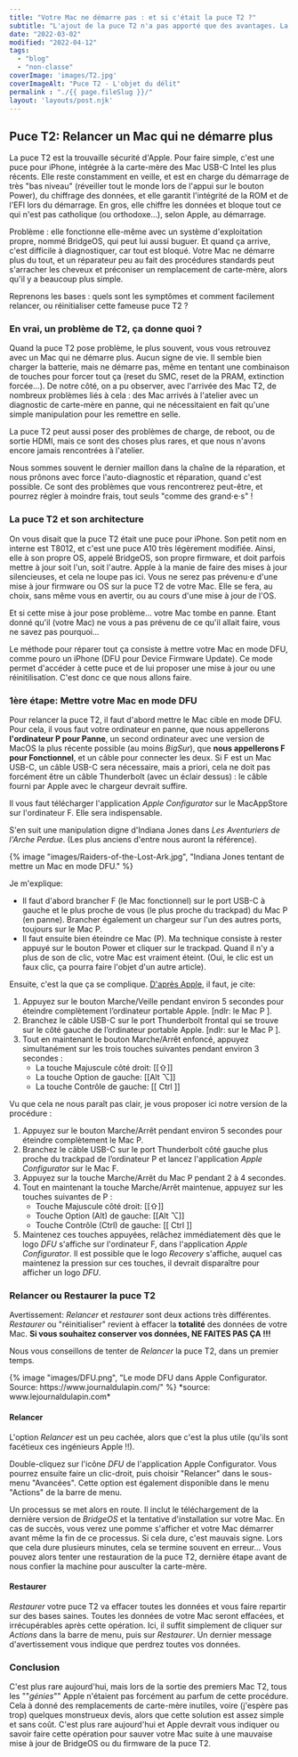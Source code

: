 ```yaml
---
title: "Votre Mac ne démarre pas : et si c'était la puce T2 ?"
subtitle: "L'ajout de la puce T2 n'a pas apporté que des avantages. La sécurité renforcée de votre Mac implique une surcouche matérielle et logicielle qui peut parfois flancher. Plus de puces = plus de risques de panne."
date: "2022-03-02"
modified: "2022-04-12"
tags: 
  - "blog"
  - "non-classe"
coverImage: 'images/T2.jpg'
coverImageAlt: "Puce T2 - L'objet du délit"
permalink : "./{{ page.fileSlug }}/"
layout: 'layouts/post.njk'
---
```



## Puce T2: Relancer un Mac qui ne démarre plus


La puce T2 est la trouvaille sécurité d'Apple. Pour faire simple, c'est une puce pour iPhone, intégrée à la carte-mère des Mac USB-C Intel les plus récents.
Elle reste constamment en veille, et est en charge du démarrage de très "bas niveau" (réveiller tout le monde lors de l'appui sur le bouton Power), du chiffrage des données, et elle garantit l'intégrité de la ROM et de l'EFI lors du démarrage.
En gros, elle chiffre les données et bloque tout ce qui n'est pas catholique (ou orthodoxe...), selon Apple, au démarrage.

Problème : elle fonctionne elle-même avec un système d'exploitation propre, nommé BridgeOS, qui peut lui aussi buguer. Et quand ça arrive, c'est difficile à diagnostiquer, car tout est bloqué. Votre Mac ne démarre plus du tout, et un réparateur peu au fait des procédures standards peut s'arracher les cheveux et préconiser un remplacement de carte-mère, alors qu'il y a beaucoup plus simple.

Reprenons les bases : quels sont les symptômes et comment facilement relancer, ou réinitialiser cette fameuse puce T2 ?

### En vrai, un problème de T2, ça donne quoi ?

Quand la puce T2 pose problème, le plus souvent, vous vous retrouvez avec un Mac qui ne démarre plus. Aucun signe de vie. Il semble bien charger la batterie, mais ne démarre pas, même en tentant une combinaison de touches pour forcer tout ça (reset du SMC, reset de la PRAM, extinction forcée...).
De notre côté, on a pu observer, avec l'arrivée des Mac T2, de nombreux problèmes liés à cela : des Mac arrivés à l'atelier avec un diagnostic de carte-mère en panne, qui ne nécessitaient en fait qu'une simple manipulation pour les remettre en selle.

La puce T2 peut aussi poser des problèmes de charge, de reboot, ou de sortie HDMI, mais ce sont des choses plus rares, et que nous n'avons encore jamais rencontrées à l'atelier. 

Nous sommes souvent le dernier maillon dans la chaîne de la réparation, et nous prônons avec force l'auto-diagnostic et réparation, quand c'est possible. Ce sont des problèmes que vous rencontrerez peut-être, et pourrez régler à moindre frais, tout seuls "comme des grand⋅e⋅s" !

### La puce T2 et son architecture

On vous disait que la puce T2 était une puce pour iPhone. Son petit nom en interne est T8012, et c'est une puce A10 très légèrement modifiée.
Ainsi, elle à son propre OS, appelé BridgeOS, son propre firmware, et doit parfois mettre à jour soit l'un, soit l'autre. Apple à la manie de faire des mises à jour silencieuses, et cela ne loupe pas ici. Vous ne serez pas prévenu⋅e d'une mise à jour firmware ou OS sur la puce T2 de votre Mac. Elle se fera, au choix, sans même vous en avertir, ou au cours d'une mise à jour de l'OS.

Et si cette mise à jour pose problème... votre Mac tombe en panne. Etant donné qu'il (votre Mac) ne vous a pas prévenu de ce qu'il allait faire, vous ne savez pas pourquoi...

Le méthode pour réparer tout ça consiste à mettre votre Mac en mode DFU, comme pouro un iPhone (DFU pour Device Firmware Update).
Ce mode permet d'accéder à cette puce et de lui proposer une mise à jour ou une réinitilisation. C'est donc ce que nous allons faire.

### 1ère étape: Mettre votre Mac en mode DFU

Pour relancer la puce T2, il faut d'abord mettre le Mac cible en mode DFU. Pour cela, il vous faut votre ordinateur en panne, que nous appellerons **l'ordinateur P pour Panne**, un second ordinateur avec une version de MacOS la plus récente possible (au moins *BigSur*), que **nous appellerons F pour Fonctionnel**, et un câble pour connecter les deux. Si F est un Mac USB-C, un câble USB-C sera nécessaire, mais a priori, cela ne doit pas forcément être un câble Thunderbolt (avec un éclair dessus) : le câble fourni par Apple avec le chargeur devrait suffire.

Il vous faut télécharger l'application *Apple Configurator* sur le MacAppStore sur l'ordinateur F. Elle sera indispensable.

S'en suit une manipulation digne d'Indiana Jones dans *Les Aventuriers de l'Arche Perdue*. (Les plus anciens d'entre nous auront la référence).

<div class="columns is-centered">
<div class="column is-half">
{% image "images/Raiders-of-the-Lost-Ark.jpg", "Indiana Jones tentant de mettre un Mac en mode DFU." %} 
</div>
</div>

Je m'explique:

* Il faut d'abord brancher F (le Mac fonctionnel) sur le port USB-C à gauche et le plus proche de vous (le plus proche du trackpad) du Mac P (en panne). Brancher également un chargeur sur l'un des autres ports, toujours sur le Mac P.
* Il faut ensuite bien éteindre ce Mac (P). Ma technique consiste à rester appuyé sur le bouton Power et cliquer sur le trackpad. Quand il n'y a plus de son de clic, votre Mac est vraiment éteint. (Oui, le clic est un faux clic, ça pourra faire l'objet d'un autre article).

Ensuite, c'est la que ça se complique. [D'après Apple,](https://support.apple.com/fr-fr/guide/apple-configurator-2/apdebea5be51/mac) il faut, je cite:

1. Appuyez sur le bouton Marche/Veille pendant environ 5 secondes pour éteindre complètement l’ordinateur portable Apple. \[ndlr: le Mac P \].
2. Branchez le câble USB-C sur le port Thunderbolt frontal qui se trouve sur le côté gauche de l’ordinateur portable Apple. \[ndlr: sur le Mac P \].
3. Tout en maintenant le bouton Marche/Arrêt enfoncé, appuyez simultanément sur les trois touches suivantes pendant environ 3 secondes :
	- La touche Majuscule côté droit: [[&#8679;]]
	- La touche Option de gauche: [[Alt &#8997;]]
	- La touche Contrôle de gauche: [[ Ctrl ]]

Vu que cela ne nous paraît pas clair, je vous proposer ici notre version de la procédure :

1. Appuyez sur le bouton Marche/Arrêt pendant environ 5 secondes pour éteindre complètement le Mac P.
2. Branchez le câble USB-C sur le port Thunderbolt côté gauche plus proche du trackpad de l’ordinateur P et lancez l'application *Apple Configurator* sur le Mac F.
3. Appuyez sur la touche Marche/Arrêt du Mac P pendant 2 à 4 secondes.
4. Tout en maintenant la touche Marche/Arrêt maintenue, appuyez sur les touches suivantes de P :
	- Touche Majuscule côté droit: [[&#8679;]]
	- Touche Option (Alt) de gauche: [[Alt &#8997;]]
	- Touche Contrôle (Ctrl) de gauche: [[ Ctrl ]]
5. Maintenez ces touches appuyées, relâchez immédiatement dès que le logo *DFU* s'affiche sur l'ordinateur F, dans l'application *Apple Configurator*. Il est possible que le logo *Recovery* s'affiche, auquel cas maintenez la pression sur ces touches, il devrait disparaître pour afficher un logo *DFU*.

### Relancer ou Restaurer la puce T2

Avertissement: *Relancer* et *restaurer* sont deux actions très différentes. *Restaurer* ou "réinitialiser" revient à effacer la **totalité** des données de votre Mac. **Si vous souhaitez conserver vos données, NE FAITES PAS ÇA !!!**

Nous vous conseillons de tenter de *Relancer* la puce T2, dans un premier temps.

<div class="columns is-centered">
<div class="column is-half">
{% image "images/DFU.png", "Le mode DFU dans Apple Configurator. Source: https://www.journaldulapin.com/" %}
*source: www.lejournaldulapin.com*
</div>
</div>

#### Relancer

L'option *Relancer* est un peu cachée, alors que c'est la plus utile (qu'ils sont facétieux ces ingénieurs Apple !!).

Double-cliquez sur l'icône *DFU* de l'application Apple Configurator.
Vous pourrez ensuite faire un clic-droit, puis choisir "Relancer" dans le sous-menu "Avancées".
Cette option est également disponible dans le menu "Actions" de la barre de menu.

Un processus se met alors en route. Il inclut le téléchargement de la dernière version de *BridgeOS* et la tentative d'installation sur votre Mac. En cas de succès, vous verez une pomme s'afficher et votre Mac démarrer avant même la fin de ce processus. Si cela dure, c'est mauvais signe. Lors que cela dure plusieurs minutes, cela se termine souvent en erreur...
Vous pouvez alors tenter une restauration de la puce T2, dernière étape avant de nous confier la machine pour ausculter la carte-mère.

#### Restaurer

*Restaurer* votre puce T2 va effacer toutes les données et vous faire repartir sur des bases saines. Toutes les données de votre Mac seront effacées, et irrécupérables après cette opération.
Ici, il suffit simplement de cliquer sur *Actions* dans la barre de menu, puis sur *Restaurer*.
Un dernier message d'avertissement vous indique que perdrez toutes vos données.

### Conclusion

C'est plus rare aujourd'hui, mais lors de la sortie des premiers Mac T2, tous les ""*génies*"" Apple n'étaient pas forcément au parfum de cette procédure. Cela à donné des remplacements de carte-mère inutiles, voire (j'espère pas trop) quelques monstrueux devis, alors que cette solution est assez simple et sans coût.
C'est plus rare aujourd'hui et Apple devrait vous indiquer ou savoir faire cette opération pour sauver votre Mac suite à une mauvaise mise à jour de BridgeOS ou du firmware de la puce T2.
